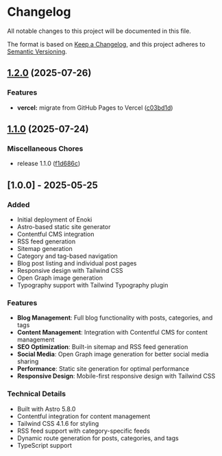 # Changelog

All notable changes to this project will be documented in this file.

The format is based on [Keep a Changelog](https://keepachangelog.com/en/1.0.0/),
and this project adheres to [Semantic Versioning](https://semver.org/spec/v2.0.0.html).

## [1.2.0](https://github.com/Nyokinokonoko/enoki/compare/v1.1.0...v1.2.0) (2025-07-26)


### Features

* **vercel:** migrate from GitHub Pages to Vercel ([c03bd1d](https://github.com/Nyokinokonoko/enoki/commit/c03bd1d6b817aa9f9e7655c679270ab5a965bc1d))

## [1.1.0](https://github.com/Nyokinokonoko/enoki/compare/v1.0.0...v1.1.0) (2025-07-24)


### Miscellaneous Chores

* release 1.1.0 ([f1d686c](https://github.com/Nyokinokonoko/enoki/commit/f1d686c58dbfbd7180839e3026547a27b34c45f4))

## [1.0.0] - 2025-05-25

### Added

- Initial deployment of Enoki
- Astro-based static site generator
- Contentful CMS integration
- RSS feed generation
- Sitemap generation
- Category and tag-based navigation
- Blog post listing and individual post pages
- Responsive design with Tailwind CSS
- Open Graph image generation
- Typography support with Tailwind Typography plugin

### Features

- **Blog Management**: Full blog functionality with posts, categories, and tags
- **Content Management**: Integration with Contentful CMS for content management
- **SEO Optimization**: Built-in sitemap and RSS feed generation
- **Social Media**: Open Graph image generation for better social media sharing
- **Performance**: Static site generation for optimal performance
- **Responsive Design**: Mobile-first responsive design with Tailwind CSS

### Technical Details

- Built with Astro 5.8.0
- Contentful integration for content management
- Tailwind CSS 4.1.6 for styling
- RSS feed support with category-specific feeds
- Dynamic route generation for posts, categories, and tags
- TypeScript support
